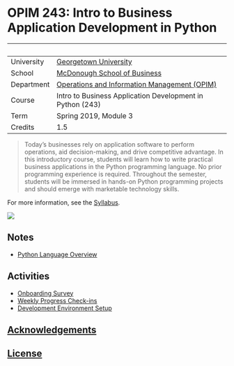 # OPIM 243: Intro to Business Application Development in Python

&nbsp; | &nbsp;
--- | ---
University | [Georgetown University](https://www.georgetown.edu/)
School | [McDonough School of Business](https://msb.georgetown.edu/)
Department | [Operations and Information Management (OPIM)](https://msb.georgetown.edu/opim)
Course | Intro to Business Application Development in Python (243)
Term | Spring 2019, Module 3
Credits | 1.5

> Today’s businesses rely on application software to perform operations, aid decision-making, and drive competitive advantage. In this introductory course, students will learn how to write practical business applications in the Python programming language. No prior programming experience is required. Throughout the semester, students will be immersed in hands-on Python programming projects and should emerge with marketable technology skills.

For more information, see the [Syllabus](/SYLLABUS.pdf).

![](https://www.perforce.com/sites/default/files/image/2018-08/image-blog-enterprises-investing-python%20(2).jpg)

## Notes

  + [Python Language Overview](/notes/python/README.md)

## Activities

  + [Onboarding Survey](https://goo.gl/forms/VOmlJYXdWIM1pXz02)
  + [Weekly Progress Check-ins](https://goo.gl/forms/UuP90hZen7czJG523)
  + [Development Environment Setup](/exercises/dev-env-setup.md)

## [Acknowledgements](/CREDITS.md)

## [License](/LICENSE.md)
